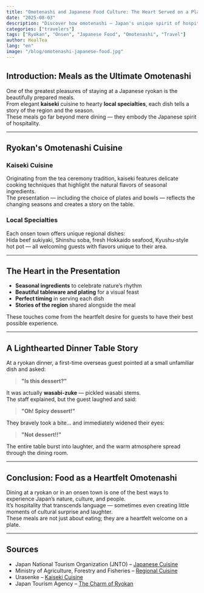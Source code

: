 ```yaml
---
title: "Omotenashi and Japanese Food Culture: The Heart Served on a Plate"
date: "2025-08-03"
description: "Discover how omotenashi — Japan's unique spirit of hospitality — is expressed through exquisite ryokan cuisine, from kaiseki meals to local specialties, plus a lighthearted dinner table story."
categories: ["travelers"]
tags: ["Ryokan", "Onsen", "Japanese Food", "Omotenashi", "Travel"]
author: HealTea
lang: "en"
image: "/blog/omotenashi-japanese-food.jpg"
---
```


## Introduction: Meals as the Ultimate Omotenashi

One of the greatest pleasures of staying at a Japanese ryokan is the beautifully prepared meals.  
From elegant **kaiseki** cuisine to hearty **local specialties**, each dish tells a story of the region and the season.  
These meals go far beyond mere dining — they embody the Japanese spirit of hospitality.

---

## Ryokan's Omotenashi Cuisine

### Kaiseki Cuisine
Originating from the tea ceremony tradition, kaiseki features delicate cooking techniques that highlight the natural flavors of seasonal ingredients.  
The presentation — including the choice of plates and bowls — reflects the changing seasons and creates a story on the table.

### Local Specialties
Each onsen town offers unique regional dishes:  
Hida beef sukiyaki, Shinshu soba, fresh Hokkaido seafood, Kyushu-style hot pot — all welcoming guests with flavors unique to their area.

---

## The Heart in the Presentation

- **Seasonal ingredients** to celebrate nature’s rhythm  
- **Beautiful tableware and plating** for a visual feast  
- **Perfect timing** in serving each dish  
- **Stories of the region** shared alongside the meal  

These touches come from the heartfelt desire for guests to have their best possible experience.

---

## A Lighthearted Dinner Table Story

At a ryokan dinner, a first-time overseas guest pointed at a small unfamiliar dish and asked:  
> **"Is this dessert?"**

It was actually **wasabi-zuke** — pickled wasabi stems.  
The staff explained, but the guest laughed and said:  
> **"Oh! Spicy dessert!"**

They bravely took a bite… and immediately widened their eyes:  
> **"Not dessert!!"**

The entire table burst into laughter, and the warm atmosphere spread through the dining room.

---

## Conclusion: Food as a Heartfelt Omotenashi

Dining at a ryokan or in an onsen town is one of the best ways to experience Japan’s nature, culture, and people.  
It’s hospitality that transcends language — sometimes even creating little moments of cultural surprise and laughter.  
These meals are not just about eating; they are a heartfelt welcome on a plate.

---

## Sources

- Japan National Tourism Organization (JNTO) – [Japanese Cuisine](https://www.japan.travel/en/uk/experience/food-drink/)  
- Ministry of Agriculture, Forestry and Fisheries – [Regional Cuisine](https://www.maff.go.jp/j/keikaku/syokubunka/k_ryouri/)  
- Urasenke – [Kaiseki Cuisine](https://www.urasenke.or.jp/textc/c2.html)  
- Japan Tourism Agency – [The Charm of Ryokan](https://www.mlit.go.jp/kankocho/)
